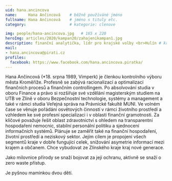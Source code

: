 ```yaml
---
uid: hana.ancincova
name:     Hana Ančincová  	# běžně používáné jméno
fullname: Hana Ančincová 	# jméno s tituly etc.
category:                   # kategorie: clenove

img: people/hana-ancincova.jpg   # 165 x 220
heroImg: articles/2020/kampan20/zahajenikampan1.jpg
description: finanční analytička, lídr pro krajské volby <br>Hulín # kratký popis, max 160 znaků
mail:
- hana.ancincova@pirati.cz
profiles:
  facebook: https://www.facebook.com/hana.ancincova.piratka/
---
```


Hana Ančincová (*18. srpna 1989, Vimperk) je členkou kontrolního výboru města Kroměříže. Profesně se  zabývá racionalizací a optimalizací finančních procesů a finančním controllingem. Po absolvování studia v oboru Finance a právo si rozšiřuje své vzdělání magisterským studiem na UTB ve Zlíně v oboru  Bezpečnostní technologie, systémy a management a také v rámci studia Veřejná správa na Právnické fakultě MUNI. Ve volném čase se věnuje pořádání osvětových činností v rámci životního prostředí a vzhledem ke své profesní specializaci i v oblasti finanční gramotnosti. Za klíčové považuje řešit oblast zdravotnictví s ohledem na transparentní hospodaření nemocnic, stabilní personální politiku a sjednocení informačních systémů. Plánuje se zaměřit také na finanční hospodaření, životní prostředí a neziskový sektor. Jejím cílem je propojení všech segmentů kraje v dobře fungující celek, snižování asymetrie informací mezi krajem a občanem. Chce vybudovat ze Zlínského kraje kraj nové generace.

Jako milovnice přírody se snaží bojovat za její ochranu, aktivně se snaží o zero waste přístup. 

Je pyšnou maminkou dvou dětí.
